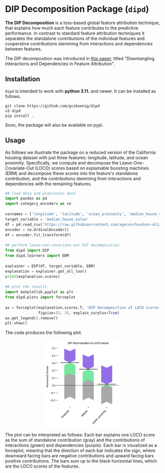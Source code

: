 # DIP Decomposition Package (`dipd`) 

**The DIP Decomposition** is a loss-based global feature attribution technique, that explains how much each feature contributes to the predictive performance.
In contrast to standard feature attribution techniques it separates the standalone contributions of the individual features and cooperative contributions stemming from interactions and dependencies between features.

The DIP decomposition was introduced in [this paper](https://arxiv.org/pdf/2410.23772), titled "Disentangling Interactions and Dependencies in Feature Attribution".

## Installation

`dipd` is intended to work with **python 3.11.** and newer. 
It can be installed as follows.
```
git clone https://github.com/gcskoenig/dipd
cd dipd
pip install .
```

Soon, the package will also be available on pypi.

## Usage

As follows we illustrate the package on a reduced version of the California housing dataset with just three features: longitude, latitude, and ocean proximity. 
Specifically, we compute and decompose the Leave-One-Covariate-Out (LOCO) scores based on explainable boosting machines (EBM) and decompose these scores into the feature's standalone contribution, and the contributions stemming from interactions and dependencies with the remaining features. 

```python
## load data and preprocess data
import pandas as pd
import category_encoders as ce

varnames = ['longitude', 'latitude', 'ocean_proximity', 'median_house_value']
target_variable = 'median_house_value'
df = pd.read_csv('https://raw.githubusercontent.com/ageron/handson-ml2/master/datasets/housing/housing.csv').dropna()[varnames]
encoder = ce.OrdinalEncoder()
df = encoder.fit_transform(df)

## perform leave-one-covariate-out DIP decomposition
from dipd import DIP
from dipd.learners import EBM

explainer = DIP(df, target_variable, EBM)
explanation = explainer.get_all_loo()
print(explanation.scores)

## plot the results
import matplotlib.pyplot as plt
from dipd.plots import forceplot

ax = forceplot(explanation.scores.T, 'DIP Decomposition of LOCO scores',
               figsize=(3, 3), explain_surplus=True)
ax.get_legend().remove()
plt.show()
```

The code produces the following plot.

<p align="center">
<img src=".github/images/readmefig.png" alt="Forceplot DIP Decomposition" width="50%">
</p>

The plot can be interpreted as follows: Each bar explains one LOCO score as the sum of standalone contribution (gray)
 and the contributions of interactions (green) and dependencies (purple).
 Each bar is visualized as a forceplot, meaning that the direction of each bar indicates the sign, where downward facing bars are negative contributions and upward facing bars positive contributions. The bars sum up to the black horizontal lines, which are the LOCO scores of the features.

